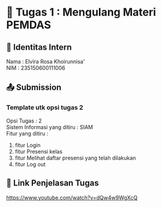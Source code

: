 # 📁 Tugas 1 : Mengulang Materi PEMDAS

## 👤 Identitas Intern
Nama : Elvira Rosa Khoirunnisa'             
NIM  : 235150600111006

## 📤 Submission

### Template utk opsi tugas 2
Opsi Tugas : 2            
Sistem Informasi yang ditiru : SIAM              
Fitur yang ditiru :                   
1. fitur Login
2. fitur Presensi kelas
3. fitur Melihat daftar presensi yang telah dilakukan
4. fitur Log out

## 🔗 Link Penjelasan Tugas

https://www.youtube.com/watch?v=dQw4w9WgXcQ

